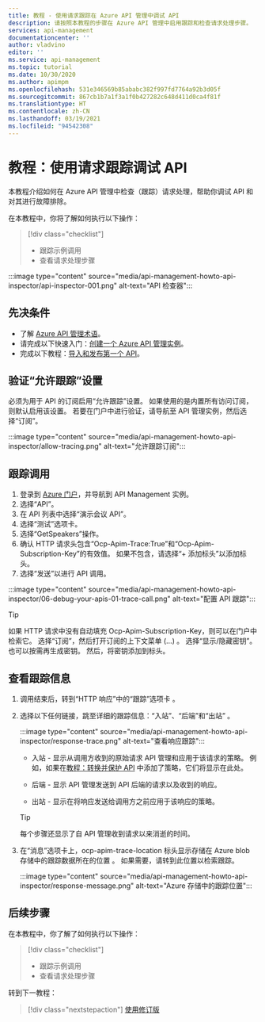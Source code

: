 ```yaml
---
title: 教程 - 使用请求跟踪在 Azure API 管理中调试 API
description: 请按照本教程的步骤在 Azure API 管理中启用跟踪和检查请求处理步骤。
services: api-management
documentationcenter: ''
author: vladvino
editor: ''
ms.service: api-management
ms.topic: tutorial
ms.date: 10/30/2020
ms.author: apimpm
ms.openlocfilehash: 531e346569b85ababc382f997fd7764a92b3d05f
ms.sourcegitcommit: 867cb1b7a1f3a1f0b427282c648d411d0ca4f81f
ms.translationtype: HT
ms.contentlocale: zh-CN
ms.lasthandoff: 03/19/2021
ms.locfileid: "94542308"
---
```

# <a name="tutorial-debug-your-apis-using-request-tracing"></a>教程：使用请求跟踪调试 API

本教程介绍如何在 Azure API 管理中检查（跟踪）请求处理，帮助你调试 API 和对其进行故障排除。 

在本教程中，你将了解如何执行以下操作：

> [!div class="checklist"]
> * 跟踪示例调用
> * 查看请求处理步骤

:::image type="content" source="media/api-management-howto-api-inspector/api-inspector-001.png" alt-text="API 检查器":::

## <a name="prerequisites"></a>先决条件

+ 了解 [Azure API 管理术语](api-management-terminology.md)。
+ 请完成以下快速入门：[创建一个 Azure API 管理实例](get-started-create-service-instance.md)。
+ 完成以下教程：[导入和发布第一个 API](import-and-publish.md)。

## <a name="verify-allow-tracing-setting"></a>验证“允许跟踪”设置 

必须为用于 API 的订阅启用“允许跟踪”设置。 如果使用的是内置所有访问订阅，则默认启用该设置。 若要在门户中进行验证，请导航至 API 管理实例，然后选择“订阅”。

   :::image type="content" source="media/api-management-howto-api-inspector/allow-tracing.png" alt-text="允许跟踪订阅":::

## <a name="trace-a-call"></a>跟踪调用

1. 登录到 [Azure 门户](https://portal.azure.com)，并导航到 API Management 实例。
1. 选择“API”。
1. 在 API 列表中选择“演示会议 API”。
1. 选择“测试”选项卡。
1. 选择“GetSpeakers”操作。
1. 确认 HTTP 请求头包含“Ocp-Apim-Trace:True”和“Ocp-Apim-Subscription-Key”的有效值。 如果不包含，请选择“+ 添加标头”以添加标头。
1. 选择“发送”以进行 API 调用。

  :::image type="content" source="media/api-management-howto-api-inspector/06-debug-your-apis-01-trace-call.png" alt-text="配置 API 跟踪":::

> [!TIP]
> 如果 HTTP 请求中没有自动填充 Ocp-Apim-Subscription-Key，则可以在门户中检索它。 选择“订阅”，然后打开订阅的上下文菜单 (…) 。 选择“显示/隐藏密钥”。 也可以按需再生成密钥。 然后，将密钥添加到标头。

## <a name="review-trace-information"></a>查看跟踪信息

1. 调用结束后，转到“HTTP 响应”中的“跟踪”选项卡 。
1. 选择以下任何链接，跳至详细的跟踪信息：“入站”、“后端”和“出站”  。

     :::image type="content" source="media/api-management-howto-api-inspector/response-trace.png" alt-text="查看响应跟踪":::

    * 入站 - 显示从调用方收到的原始请求 API 管理和应用于该请求的策略。 例如，如果在[教程：转换并保护 API](transform-api.md) 中添加了策略，它们将显示在此处。

    * 后端 - 显示 API 管理发送到 API 后端的请求以及收到的响应。

    * 出站 - 显示在将响应发送给调用方之前应用于该响应的策略。

    > [!TIP]
    > 每个步骤还显示了自 API 管理收到请求以来消逝的时间。

1. 在“消息”选项卡上，ocp-apim-trace-location 标头显示存储在 Azure blob 存储中的跟踪数据所在的位置 。 如果需要，请转到此位置以检索跟踪。

     :::image type="content" source="media/api-management-howto-api-inspector/response-message.png" alt-text="Azure 存储中的跟踪位置":::
## <a name="next-steps"></a>后续步骤

在本教程中，你了解了如何执行以下操作：

> [!div class="checklist"]
> * 跟踪示例调用
> * 查看请求处理步骤

转到下一教程：

> [!div class="nextstepaction"]
> [使用修订版](api-management-get-started-revise-api.md)
